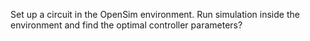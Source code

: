 Set up a circuit in the OpenSim environment. Run simulation inside the environment and find the optimal controller parameters?